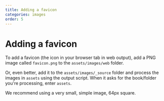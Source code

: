 ```yaml
---
title: Adding a favicon
categories: images
order: 5
---
```


# Adding a favicon

To add a favicon \(the icon in your browser tab in web output\), add a PNG image called `favicon.png` to the `assets/images/web` folder.

Or, even better, add it to the `assets/images/_source` folder and process the images in `assets` using the output script. When it asks for the book/folder you're processing, enter `assets`.

We recommend using a very small, simple image, 64px square.

